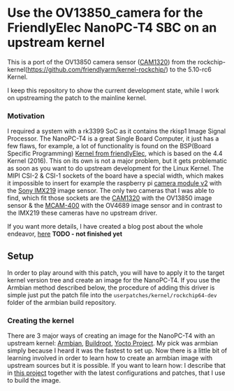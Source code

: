 # Use the OV13850_camera for the FriendlyElec NanoPC-T4 SBC on an upstream kernel
This is a port of the OV13850 camera sensor ([CAM1320](http://wiki.friendlyarm.com/wiki/index.php/Matrix_-_CAM1320)) from the rockchip-kernel(https://github.com/friendlyarm/kernel-rockchip/) to the 5.10-rc6 Kernel.

I keep this repository to show the current development state, while I work on upstreaming the patch to the mainline kernel.

### Motivation

I required a system with a rk3399 SoC as it contains the rkisp1 Image Signal Processor. The NanoPC-T4 is a great Single Board Computer, it just has a few flaws, for example, a lot of functionality is found on the BSP(Board Specific Programming) [Kernel from friendlyElec](https://github.com/friendlyarm/kernel-rockchip), which is based on the 4.4 Kernel (2016). This on its own is not a major problem, but it gets problematic as soon as you want to do upstream development for the Linux Kernel. The MIPI CSI-2 & CSI-1 sockets of the board have a special width, which makes it impossible to insert for example the raspberry pi [camera module v2](https://www.raspberrypi.org/products/camera-module-v2/?resellerType=home) with the [Sony IMX219](https://www.arducam.com/downloads/modules/RaspberryPi_camera/IMX219DS.PDF) image sensor. The only two cameras that I was able to find, which fit those sockets are the [CAM1320](https://www.friendlyarm.com/index.php?route=product/product&product_id=228) with the OV13850 image sensor & the [MCAM-400](https://www.friendlyarm.com/index.php?route=product/product&product_id=247) with the OV4689 image sensor and in contrast to the IMX219 these cameras have no upstream driver.

If you want more details, I have created a blog post about the whole endeavor, [here](https://sebastianfricke.me) **TODO - not finished yet**

## Setup

In order to play around with this patch, you will have to apply it to the target kernel version tree and create an image for the NanoPC-T4. If you use the Armbian method described below, the procedure of adding this driver is simple just put the patch file into the `userpatches/kernel/rockchip64-dev` folder of the armbian build repository.

### Creating the kernel

There are 3 major ways of creating an image for the NanoPC-T4 with an upstream kernel: [Armbian](https://github.com/armbian/build), [Buildroot](https://github.com/buildroot/buildroot), [Yocto Project](https://www.yoctoproject.org/).
My pick was armbian simply because I heard it was the fastest to set up. Now there is a little bit of learning involved in order to learn how to create an armbian image with upstream sources but it is possible. If you want to learn how: I describe that in [this project](https://github.com/initBasti/NanoPC-T4_armbian_configuration) together with the latest configurations and patches, that I use to build the image.
